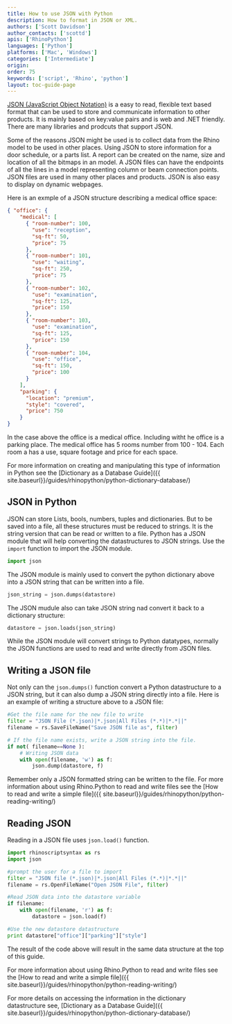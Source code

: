 ```yaml
---
title: How to use JSON with Python 
description: How to format in JSON or XML.
authors: ['Scott Davidson']
author_contacts: ['scottd']
apis: ['RhinoPython']
languages: ['Python']
platforms: ['Mac', 'Windows']
categories: ['Intermediate']
origin:
order: 75
keywords: ['script', 'Rhino', 'python']
layout: toc-guide-page
---
```


[JSON (JavaScript Object Notation)](http://www.json.org/) is a easy to read, flexible text based format that can be used to store and communicate information to other products. It is mainly based on key:value pairs and is web and .NET friendly.  There are many libraries and prodcuts that support JSON. 

Some of the reasons JSON might be used is to collect data from the Rhino model to be used in other places.  Using JSON to store information for a door schedule, or a parts list.  A report can be created on the name, size and location of all the bitmaps in an model.  A JSON files can have the endpoints of all the lines in a model representing column or beam connection points. JSON files are used in many other places and products.  JSON is also easy to display on dynamic webpages.

Here is an exmple of a JSON structure describing a medical office space:

```json
{ "office": {
    "medical": [
      { "room-number": 100,
        "use": "reception",
        "sq-ft": 50,
        "price": 75
      },
      { "room-number": 101,
        "use": "waiting",
        "sq-ft": 250,
        "price": 75
      },
      { "room-number": 102,
        "use": "examination",
        "sq-ft": 125,
        "price": 150
      },
      { "room-number": 103,
        "use": "examination",
        "sq-ft": 125,
        "price": 150
      },
      { "room-number": 104,
        "use": "office",
        "sq-ft": 150,
        "price": 100
      }
    ],
    "parking": {
      "location": "premium",
      "style": "covered",
      "price": 750
    }
}
```

In the case above the office is a medical office.  Including witht he office is a parking place.  The medical office has 5 rooms number from 100 - 104.  Each room a has a use, square footage and price for each space.
 

For more information on creating and manipulating this type of information in Python see the [Dictionary as a Database Guide]({{ site.baseurl}}/guides/rhinopython/python-dictionary-database/)

## JSON in Python


JSON can store Lists, bools, numbers, tuples and dictionaries. But to be saved into a file, all these structures must be reduced to strings. It is the string version that can be read or written to a file. Python has a JSON module that will help converting the datastructures to JSON strings. Use the `import` function to import the JSON module.

```python
import json
```
The JSON module is mainly used to convert the python dictionary above into a JSON string that can be written into a file. 

```python
json_string = json.dumps(datastore)
```

The JSON mudule also can take JSON string nad convert it back to a dictionary structure:

```python
datastore = json.loads(json_string)
```

While the JSON module will convert strings to Python datatypes, normally the JSON functions are used to read and write directly from JSON files.

## Writing a JSON file

Not only can the `json.dumps()` function convert a Python datastructure to a JSON string, but it can also dump a JSON string directly into a file.  Here is an example of writing a structure above to a JSON file:

```python
#Get the file name for the new file to write
filter = "JSON File (*.json)|*.json|All Files (*.*)|*.*||"
filename = rs.SaveFileName("Save JSON file as", filter)

# If the file name exists, write a JSON string into the file.
if not( filename==None ):
    # Writing JSON data
    with open(filename, 'w') as f:
        json.dump(datastore, f)
```

Remember only a JSON formatted string can be written to the file. For more information about using Rhino.Python to read and write files see the [How to read and write a simple file]({{ site.baseurl}}/guides/rhinopython/python-reading-writing/)

## Reading JSON

Reading in a JSON file uses `json.load()` function.

```python
import rhinoscriptsyntax as rs
import json

#prompt the user for a file to import
filter = "JSON file (*.json)|*.json|All Files (*.*)|*.*||"
filename = rs.OpenFileName("Open JSON File", filter)

#Read JSON data into the datastore variable
if filename:
    with open(filename, 'r') as f:
        datastore = json.load(f)

#Use the new datastore datastructure
print datastore["office"]["parking"]["style"]
```

The result of the code above will result in the same data structure at the top of this guide.

For more information about using Rhino.Python to read and write files see the [How to read and write a simple file]({{ site.baseurl}}/guides/rhinopython/python-reading-writing/)

For more details on accessing the information in the dictionary datastructure see,  [Dictionary as a Database Guide]({{ site.baseurl}}/guides/rhinopython/python-dictionary-database/)


